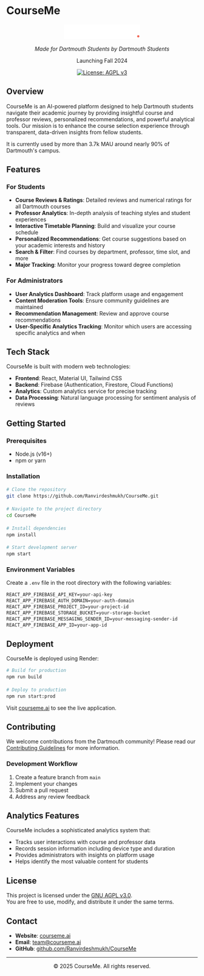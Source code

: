 
# CourseMe

<div align="center">
  <img src="public/2.png" alt="CourseMe Logo" width="200"/>
  <p><em>Made for Dartmouth Students by Dartmouth Students</em></p>
  <p>Launching Fall 2024</p>
  
  [![License: AGPL v3](https://img.shields.io/badge/License-AGPL%20v3-blue.svg)](https://www.gnu.org/licenses/agpl-3.0)
</div>

## Overview

CourseMe is an AI-powered platform designed to help Dartmouth students navigate their academic journey by providing insightful course and professor reviews, personalized recommendations, and powerful analytical tools. Our mission is to enhance the course selection experience through transparent, data-driven insights from fellow students.

It is currently used by more than 3.7k MAU around nearly 90% of Dartmouth's campus.

## Features

### For Students

- **Course Reviews & Ratings**: Detailed reviews and numerical ratings for all Dartmouth courses
- **Professor Analytics**: In-depth analysis of teaching styles and student experiences
- **Interactive Timetable Planning**: Build and visualize your course schedule
- **Personalized Recommendations**: Get course suggestions based on your academic interests and history
- **Search & Filter**: Find courses by department, professor, time slot, and more
- **Major Tracking**: Monitor your progress toward degree completion

### For Administrators

- **User Analytics Dashboard**: Track platform usage and engagement
- **Content Moderation Tools**: Ensure community guidelines are maintained
- **Recommendation Management**: Review and approve course recommendations
- **User-Specific Analytics Tracking**: Monitor which users are accessing specific analytics and when

## Tech Stack

CourseMe is built with modern web technologies:

- **Frontend**: React, Material UI, Tailwind CSS
- **Backend**: Firebase (Authentication, Firestore, Cloud Functions)
- **Analytics**: Custom analytics service for precise tracking
- **Data Processing**: Natural language processing for sentiment analysis of reviews

## Getting Started

### Prerequisites

- Node.js (v16+)
- npm or yarn

### Installation

```bash
# Clone the repository
git clone https://github.com/Ranvirdeshmukh/CourseMe.git

# Navigate to the project directory
cd CourseMe

# Install dependencies
npm install

# Start development server
npm start
```

### Environment Variables

Create a `.env` file in the root directory with the following variables:

```
REACT_APP_FIREBASE_API_KEY=your-api-key
REACT_APP_FIREBASE_AUTH_DOMAIN=your-auth-domain
REACT_APP_FIREBASE_PROJECT_ID=your-project-id
REACT_APP_FIREBASE_STORAGE_BUCKET=your-storage-bucket
REACT_APP_FIREBASE_MESSAGING_SENDER_ID=your-messaging-sender-id
REACT_APP_FIREBASE_APP_ID=your-app-id
```

## Deployment

CourseMe is deployed using Render:

```bash
# Build for production
npm run build

# Deploy to production
npm run start:prod
```

Visit [courseme.ai](https://courseme.ai) to see the live application.

## Contributing

We welcome contributions from the Dartmouth community! Please read our [Contributing Guidelines](./CONTRIBUTING.md) for more information.

### Development Workflow

1. Create a feature branch from `main`
2. Implement your changes
3. Submit a pull request
4. Address any review feedback

## Analytics Features

CourseMe includes a sophisticated analytics system that:

- Tracks user interactions with course and professor data
- Records session information including device type and duration
- Provides administrators with insights on platform usage
- Helps identify the most valuable content for students

## License

This project is licensed under the [GNU AGPL v3.0](./LICENSE).  
You are free to use, modify, and distribute it under the same terms.

## Contact

- **Website**: [courseme.ai](https://courseme.ai)
- **Email**: team@courseme.ai
- **GitHub**: [github.com/Ranvirdeshmukh/CourseMe](https://github.com/Ranvirdeshmukh/CourseMe)

---

<p align="center">© 2025 CourseMe. All rights reserved.</p>
